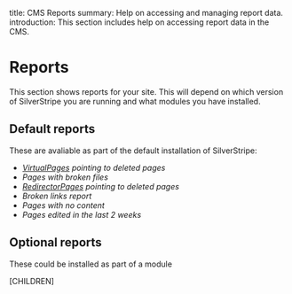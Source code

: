 title: CMS Reports
summary: Help on accessing and managing report data.
introduction: This section includes help on accessing report data in the CMS.

# Reports

This section shows reports for your site. This will depend on which version of SilverStripe you are running and what modules you have installed.

## Default reports

These are avaliable as part of the default installation of SilverStripe:
* *[VirtualPages](/creating_pages_and_content/pages/#basic-pages) pointing to deleted pages*
* *Pages with broken files*
* *[RedirectorPages](/creating_pages_and_content/pages/#basic-pages) pointing to deleted pages*
* *Broken links report*
* *Pages with no content*
* *Pages edited in the last 2 weeks*

## Optional reports

These could be installed as part of a module

[CHILDREN]